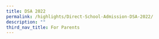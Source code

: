 ```yaml
---
title: DSA 2022
permalink: /highlights/Direct-School-Admission-DSA-2022/
description: ""
third_nav_title: For Parents
---
```



